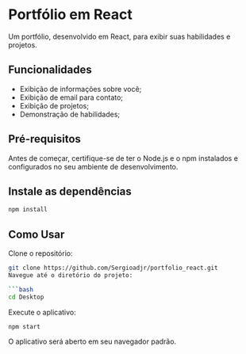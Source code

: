 # Portfólio em React

Um portfólio, desenvolvido em React, para exibir suas habilidades e projetos.

## Funcionalidades

- Exibição de informações sobre você;
- Exibição de email para contato;
- Exibição de projetos;
- Demonstração de habilidades;

## Pré-requisitos

Antes de começar, certifique-se de ter o Node.js e o npm instalados e configurados no seu ambiente de desenvolvimento.

## Instale as dependências
```bash
npm install
```

## Como Usar
Clone o repositório:

```bash
git clone https://github.com/Sergioadjr/portfolio_react.git
Navegue até o diretório do projeto:

```bash
cd Desktop
```
Execute o aplicativo:
```bash
npm start
```
O aplicativo será aberto em seu navegador padrão.
